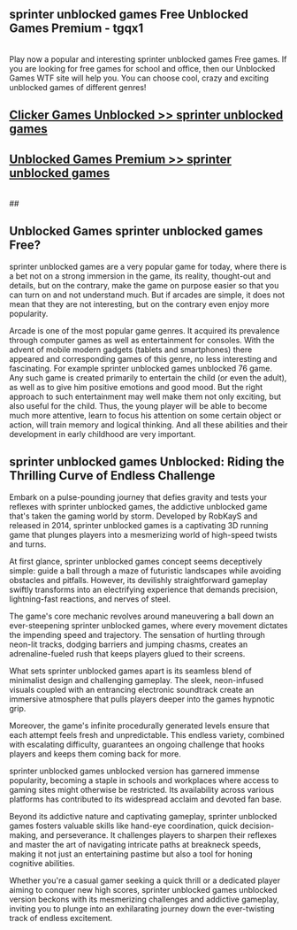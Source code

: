 ## sprinter unblocked games Free Unblocked Games Premium - tgqx1 <br>
<br>
Play now a popular and interesting sprinter unblocked games Free games. If you are looking for free games for school and office, then our Unblocked Games WTF site will help you. You can choose cool, crazy and exciting unblocked games of different genres!


##  [Clicker Games Unblocked >> sprinter unblocked games](http://freeplayer.one?title=sprinter_unblocked_games&ref=05)

##  [Unblocked Games Premium >> sprinter unblocked games](http://freeplayer.one?title=sprinter_unblocked_games&ref=05)
  <br>
  ##



## Unblocked Games sprinter unblocked games Free?

sprinter unblocked games are a very popular game for today, where there is a bet not on a strong immersion in the game, its reality, thought-out and details, but on the contrary, make the game on purpose easier so that you can turn on and not understand much. But if arcades are simple, it does not mean that they are not interesting, but on the contrary even enjoy more popularity.

Arcade is one of the most popular game genres. It acquired its prevalence through computer games as well as entertainment for consoles. With the advent of mobile modern gadgets (tablets and smartphones) there appeared and corresponding games of this genre, no less interesting and fascinating. For example sprinter unblocked games unblocked 76 game. Any such game is created primarily to entertain the child (or even the adult), as well as to give him positive emotions and good mood. But the right approach to such entertainment may well make them not only exciting, but also useful for the child. Thus, the young player will be able to become much more attentive, learn to focus his attention on some certain object or action, will train memory and logical thinking. And all these abilities and their development in early childhood are very important.

##  sprinter unblocked games Unblocked: Riding the Thrilling Curve of Endless Challenge

Embark on a pulse-pounding journey that defies gravity and tests your reflexes with sprinter unblocked games, the addictive unblocked game that's taken the gaming world by storm. Developed by RobKayS and released in 2014, sprinter unblocked games is a captivating 3D running game that plunges players into a mesmerizing world of high-speed twists and turns.

At first glance, sprinter unblocked games concept seems deceptively simple: guide a ball through a maze of futuristic landscapes while avoiding obstacles and pitfalls. However, its devilishly straightforward gameplay swiftly transforms into an electrifying experience that demands precision, lightning-fast reactions, and nerves of steel.

The game's core mechanic revolves around maneuvering a ball down an ever-steepening sprinter unblocked games, where every movement dictates the impending speed and trajectory. The sensation of hurtling through neon-lit tracks, dodging barriers and jumping chasms, creates an adrenaline-fueled rush that keeps players glued to their screens.

What sets sprinter unblocked games apart is its seamless blend of minimalist design and challenging gameplay. The sleek, neon-infused visuals coupled with an entrancing electronic soundtrack create an immersive atmosphere that pulls players deeper into the games hypnotic grip.

Moreover, the game's infinite procedurally generated levels ensure that each attempt feels fresh and unpredictable. This endless variety, combined with escalating difficulty, guarantees an ongoing challenge that hooks players and keeps them coming back for more.

sprinter unblocked games unblocked version has garnered immense popularity, becoming a staple in schools and workplaces where access to gaming sites might otherwise be restricted. Its availability across various platforms has contributed to its widespread acclaim and devoted fan base.

Beyond its addictive nature and captivating gameplay, sprinter unblocked games fosters valuable skills like hand-eye coordination, quick decision-making, and perseverance. It challenges players to sharpen their reflexes and master the art of navigating intricate paths at breakneck speeds, making it not just an entertaining pastime but also a tool for honing cognitive abilities.

Whether you're a casual gamer seeking a quick thrill or a dedicated player aiming to conquer new high scores, sprinter unblocked games unblocked version beckons with its mesmerizing challenges and addictive gameplay, inviting you to plunge into an exhilarating journey down the ever-twisting track of endless excitement.